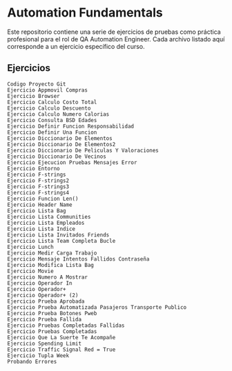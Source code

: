 # Automation Fundamentals

Este repositorio contiene una serie de ejercicios de pruebas como práctica profesional para el rol de QA Automation Engineer. Cada archivo listado aquí corresponde a un ejercicio específico del curso.

## Ejercicios

    Codigo Proyecto Git
    Ejercicio Appmovil Compras
    Ejercicio Browser
    Ejercicio Calculo Costo Total
    Ejercicio Calculo Descuento
    Ejercicio Calculo Numero Calorias
    Ejercicio Consulta BSD Edades
    Ejercicio Definir Funcion Responsabilidad
    Ejercicio Definir Una Funcion
    Ejercicio Diccionario De Elementos
    Ejercicio Diccionario De Elementos2
    Ejercicio Diccionario De Peliculas Y Valoraciones
    Ejercicio Diccionario De Vecinos
    Ejercicio Ejecucion Pruebas Mensajes Error
    Ejercicio Entorno
    Ejercicio F-strings
    Ejercicio F-strings2
    Ejercicio F-strings3
    Ejercicio F-strings4
    Ejercicio Funcion Len()
    Ejercicio Header Name
    Ejercicio Lista Bag
    Ejercicio Lista Communities
    Ejercicio Lista Empleados
    Ejercicio Lista Indice
    Ejercicio Lista Invitados Friends
    Ejercicio Lista Team Completa Bucle
    Ejercicio Lunch
    Ejercicio Medir Carga Trabajo
    Ejercicio Mensaje Intentos Fallidos Contraseña
    Ejercicio Modifica Lista Bag
    Ejercicio Movie
    Ejercicio Numero A Mostrar
    Ejercicio Operador In
    Ejercicio Operador+
    Ejercicio Operador+ (2)
    Ejercicio Prueba Aprobada
    Ejercicio Prueba Automatizada Pasajeros Transporte Publico
    Ejercicio Prueba Botones Pweb
    Ejercicio Prueba Fallida
    Ejercicio Pruebas Completadas Fallidas
    Ejercicio Pruebas Completadas
    Ejercicio Que La Suerte Te Acompañe
    Ejercicio Spending Limit
    Ejercicio Traffic Signal Red = True
    Ejercicio Tupla Week
    Probando Errores
